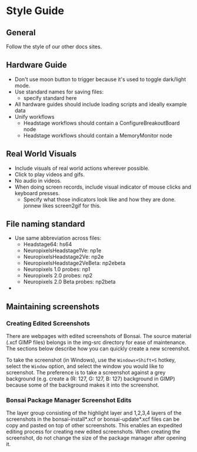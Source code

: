 # Style Guide

## General

Follow the style of our other docs sites.

## Hardware Guide

- Don't use moon button to trigger because it's used to toggle dark/light mode.
- Use standard names for saving files:
    - specify standard here
- All hardware guides should include loading scripts and ideally example data
- Unify workflows
    - Headstage workflows should contain a ConfigureBreakoutBoard node
    - Headstage workflows should contain a MemoryMonitor node

## Real World Visuals 

- Include visuals of real world actions wherever possible. 
- Click to play videos and gifs.
- No audio in videos.
- When doing screen records, include visual indicator of mouse clicks and keyboard presses.
    - Specify what those indicators look like and how they are done. jonnew likes screen2gif for this.

## File naming standard

- Use same abbreviation across files:
    - Headstage64: hs64
    - NeuropixelsHeadstage1Ve: np1e
    - NeuropixelsHeadstage2Ve: np2e
    - NeuropixelsHeadstage2VeBeta: np2ebeta
    - Neuropixels 1.0 probes: np1
    - Neuropixels 2.0 probes: np2
    - Neuropixels 2.0 Beta probes: np2beta
- 

## Maintaining screenshots

### Creating Edited Screenshots

There are webpages with edited screenshots of Bonsai. The source material (.xcf GIMP files) belongs in the img-src directory for ease of maintenance. The sections below describe how you can quickly create a new screenshot.

To take the screenshot (in Windows), use the `Windows+Shift+S` hotkey, select the `Window` option, and select the window you would like to screenshot. The preference is to take a screenshot against a grey background (e.g. create a (R: 127, G: 127, B: 127) background in GIMP) because some of the background makes it into the screenshot.

### Bonsai Package Manager Screenshot Edits

The layer group consisting of the highlight layer and 1,2,3,4 layers of the screenshots in the bonsai-install\*.xcf or bonsai-update\*.xcf files can be copy and pasted on top of other screenshots. This enables an expedited editing process for creating new edited screenshots. When creating the screenshot, do not change the size of the package manager after opening it.